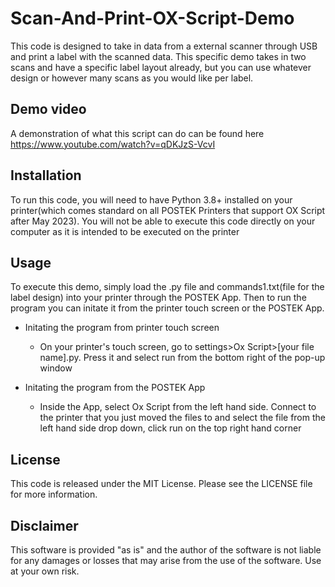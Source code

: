 # Scan-And-Print-OX-Script-Demo

This code is designed to take in data from a external scanner through USB and print a label with the scanned data. This specific demo takes in two scans and have a specific label layout already, but you can use whatever design or however many scans as you would like per label. 

## Demo video

A demonstration of what this script can do can be found here
https://www.youtube.com/watch?v=qDKJzS-VcvI

## Installation

To run this code, you will need to have Python 3.8+ installed on your printer(which comes standard on all POSTEK Printers that support OX Script after May 2023). You will not be able to execute this code directly on your computer as it is intended to be executed on the printer

## Usage

To execute this demo, simply load the .py file and commands1.txt(file for the label design) into your printer through the POSTEK App. Then to run the program you can initate it from the printer touch screen or the POSTEK App. 

- Initating the program from printer touch screen
    - On your printer's touch screen, go to settings>Ox Script>[your file name].py. Press it and select run from the bottom right of the pop-up window
 
- Initating the program from the POSTEK App
    - Inside the App, select Ox Script from the left hand side. Connect to the printer that you just moved the files to and select the file from the left hand side drop down, click run on the top right hand corner

## License

This code is released under the MIT License. Please see the LICENSE file for more information.

## Disclaimer

This software is provided "as is" and the author of the software is not liable for any damages or losses that may arise from the use of the software. Use at your own risk.
